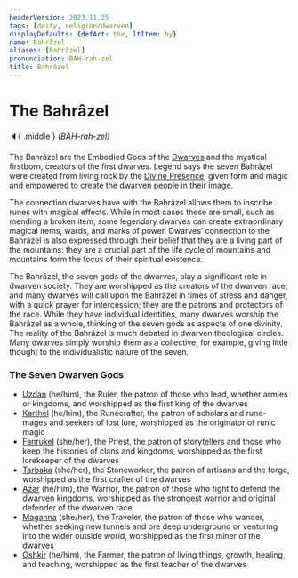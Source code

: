 ```yaml
---
headerVersion: 2023.11.25
tags: [deity, religion/dwarven]
displayDefaults: {defArt: the, ltItem: by}
name: Bahrâzel
aliases: [Bahrâzel]
pronunciation: BAH-rah-zel
title: Bahrâzel
---
```

# The Bahrâzel
:speaker:{ .middle } *(BAH-rah-zel)*  

The Bahrâzel are the Embodied Gods of the [Dwarves](<../../../../species/children-of-the-embodied-gods/dwarves/dwarves.md>) and the mystical firstborn, creators of the first dwarves. Legend says the seven Bahrâzel were created from living rock by the [Divine Presence](<../../high-gods/divine-presence.md>), given form and magic and empowered to create the dwarven people in their image.

The connection dwarves have with the Bahrâzel allows them to inscribe runes with magical effects. While in most cases these are small, such as mending a broken item, some legendary dwarves can create extraordinary magical items, wards, and marks of power. Dwarves’ connection to the Bahrâzel is also expressed through their belief that they are a living part of the mountains: they are a crucial part of the life cycle of mountains and mountains form the focus of their spiritual existence.

The Bahrâzel, the seven gods of the dwarves, play a significant role in dwarven society. They are worshipped as the creators of the dwarven race, and many dwarves will call upon the Bahrâzel in times of stress and danger, with a quick prayer for intercession; they are the patrons and protectors of the race. While they have individual identities, many dwarves worship the Bahrâzel as a whole, thinking of the seven gods as aspects of one divinity. The reality of the Bahrâzel is much debated in dwarven theological circles. Many dwarves simply worship them as a collective, for example, giving little thought to the individualistic nature of the seven. 
### The Seven Dwarven Gods

- [Uzdan](<./uzdan.md>) (he/him), the Ruler, the patron of those who lead, whether armies or kingdoms, and worshipped as the first king of the dwarves
- [Karthel](<./karthel.md>) (he/him), the Runecrafter, the patron of scholars and rune-mages and seekers of lost lore, worshipped as the originator of runic magic
- [Fanrukel](<./fanrukel.md>) (she/her), the Priest, the patron of storytellers and those who keep the histories of clans and kingdoms, worshipped as the first lorekeeper of the dwarves
- [Tarbaka](<./tarbaka.md>) (she/her), the Stoneworker, the patron of artisans and the forge, worshipped as the first crafter of the dwarves
- [Azar](<./azar.md>) (he/him), the Warrior, the patron of those who fight to defend the dwarven kingdoms, worshipped as the strongest warrior and original defender of the dwarven race
- [Maganna](<./maganna.md>) (she/her), the Traveler, the patron of those who wander, whether seeking new tunnels and ore deep underground or venturing into the wider outside world, worshipped as the first miner of the dwarves
- [Oshkir](<./oshkir.md>) (he/him), the Farmer, the patron of living things, growth, healing, and teaching, worshipped as the first teacher of the dwarves
